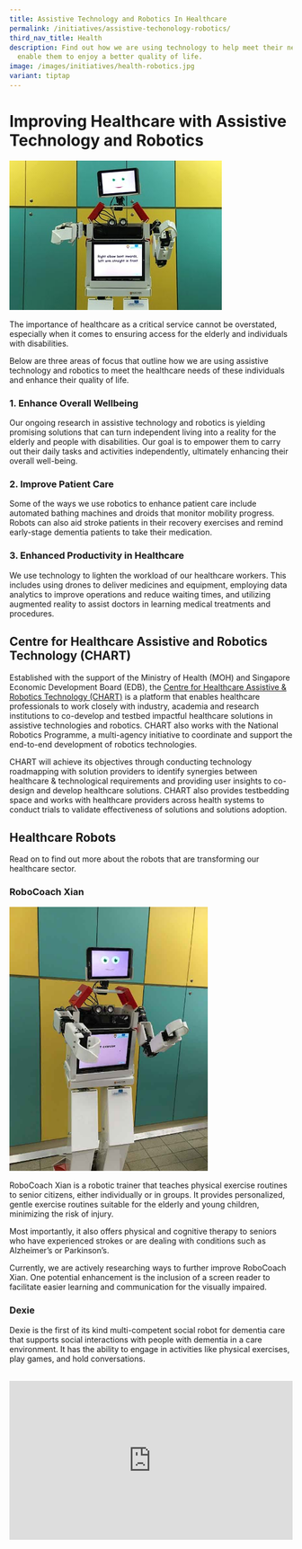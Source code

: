 ```yaml
---
title: Assistive Technology and Robotics In Healthcare
permalink: /initiatives/assistive-techonology-robotics/
third_nav_title: Health
description: Find out how we are using technology to help meet their needs and
  enable them to enjoy a better quality of life.
image: /images/initiatives/health-robotics.jpg
variant: tiptap
---
```

# Improving Healthcare with Assistive Technology and Robotics

![robotics in healthcare](/images/initiatives/health-robotics.jpg)

The importance of healthcare as a critical service cannot be overstated, especially when it comes to ensuring access for the elderly and individuals with disabilities. 

Below are three areas of focus that outline how we are using assistive technology and robotics to meet the healthcare needs of these individuals and enhance their quality of life.

### 1. Enhance Overall Wellbeing

Our ongoing research in assistive technology and robotics is yielding promising solutions that can turn independent living into a reality for the elderly and people with disabilities. Our goal is to empower them to carry out their daily tasks and activities independently, ultimately enhancing their overall well-being.

### 2. Improve Patient Care

Some of the ways we use robotics to enhance patient care include automated bathing machines and droids that monitor mobility progress. Robots can also aid stroke patients in their recovery exercises and remind early-stage dementia patients to take their medication.

### 3. Enhanced Productivity in Healthcare

We use technology to lighten the workload of our healthcare workers. This includes using drones to deliver medicines and equipment, employing data analytics to improve operations and reduce waiting times, and utilizing augmented reality to assist doctors in learning medical treatments and procedures.

## Centre for Healthcare Assistive and Robotics Technology (CHART)

Established with the support of the Ministry of Health (MOH) and Singapore Economic Development Board (EDB), the [Centre for Healthcare Assistive &amp; Robotics Technology (CHART)](https://www.cgh.com.sg/chart) is a platform that enables healthcare professionals to work closely with industry, academia and research institutions to co-develop and testbed impactful healthcare solutions in assistive technologies and robotics. CHART also works with the National Robotics Programme, a multi-agency initiative to coordinate and support the end-to-end development of robotics technologies.

CHART will achieve its objectives through conducting technology roadmapping with solution providers to identify synergies between healthcare &amp; technological requirements and providing user insights to co-design and develop healthcare solutions. CHART also provides testbedding space and works with healthcare providers across health systems to conduct trials to validate effectiveness of solutions and solutions adoption.

## Healthcare Robots

Read on to find out more about the robots that are transforming our healthcare sector.

### RoboCoach Xian

<div style="width:70%;height:70%;"><img src="/images/initiatives/smart-nation-robocoach.jpg" alt="RoboCoach Xian" class="center"></div>

RoboCoach Xian is a robotic trainer that teaches physical exercise routines to senior citizens, either individually or in groups. It provides personalized, gentle exercise routines suitable for the elderly and young children, minimizing the risk of injury.

Most importantly, it also offers physical and cognitive therapy to seniors who have experienced strokes or are dealing with conditions such as Alzheimer’s or Parkinson’s.

Currently, we are actively researching ways to further improve RoboCoach Xian. One potential enhancement is the inclusion of a screen reader to facilitate easier learning and communication for the visually impaired.

### Dexie

Dexie is the first of its kind multi-competent social robot for dementia care that supports social interactions with people with dementia in a care environment. It has the ability to engage in activities like physical exercises, play games, and hold conversations.

<br>

<div style="max-width: 1280px">
    <div style="height: 0;
            overflow: hidden;
            position: relative;
            padding-bottom: 56.25%;">
        <iframe src="https://www.youtube.com/embed/-5688_aNjOA?si=2xSbzOW4N5RhqdL5" height="720" width="1280" frameborder="0" title="YouTube video player" allow="accelerometer; autoplay; clipboard-write; encrypted-media; gyroscope; picture-in-picture" style="top: 0;
                left: 0;
                right: 0;
                bottom: 0;
                height: 100%;
                border: none;
                max-width: 100%;
                position: absolute;"></iframe>
    </div>
</div>